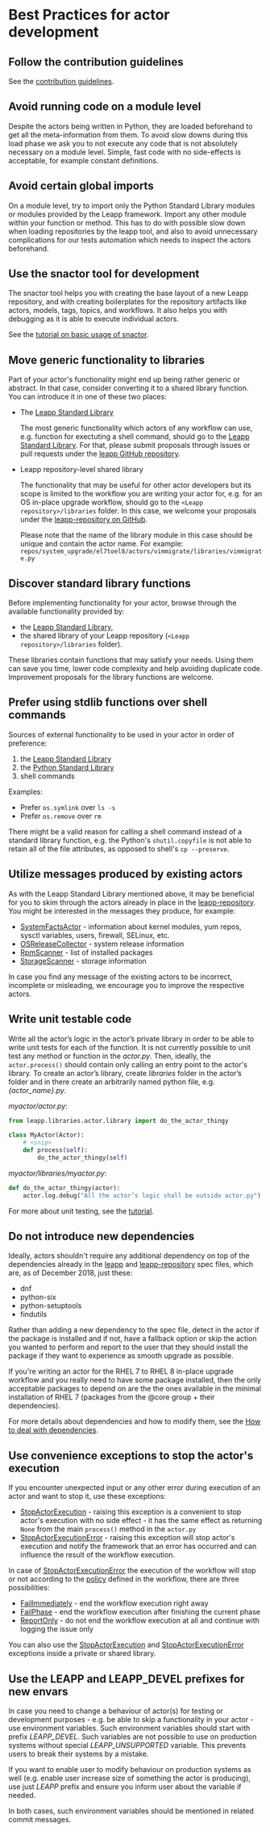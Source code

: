 # Best Practices for actor development

## Follow the contribution guidelines

See the [contribution guidelines](contributing).

## Avoid running code on a module level

Despite the actors being written in Python, they are loaded beforehand to get all the meta-information from them. To
avoid slow downs during this load phase we ask you to not execute any code that is not absolutely necessary
on a module level. Simple, fast code with no side-effects is acceptable, for example constant definitions.

## Avoid certain global imports

On a module level, try to import only the Python Standard Library modules or modules provided by the Leapp framework.
Import any other module within your function or method. This has to do with possible slow down when loading repositories
by the leapp tool, and also to avoid unnecessary complications for our tests automation which needs to inspect the
actors beforehand.

## Use the snactor tool for development

The snactor tool helps you with creating the base layout of a new Leapp repository, and with creating boilerplates for
the repository artifacts like actors, models, tags, topics, and workflows. It also helps you with debugging as it is
able to execute individual actors.

See the [tutorial on basic usage of snactor](first-actor).

## Move generic functionality to libraries

Part of your actor's functionality might end up being rather generic or abstract. In that case, consider converting it
to a shared library function. You can introduce it in one of these two places:

- The [Leapp Standard Library](pydoc/leapp.libraries.stdlib)

  The most generic functionality which actors of any workflow can use, e.g. function for exectuting a shell command,
  should go to the [Leapp Standard Library](pydoc/leapp.libraries.stdlib).
  For that, please submit proposals through issues or pull requests under the
  [leapp GitHub repository](https://github.com/oamg/leapp/).

- Leapp repository-level shared library

  The functionality that may be useful for other actor developers but its scope is limited to the workflow you are
  writing your actor for, e.g. for an OS in-place upgrade workflow, should go to the `<Leapp repository>/libraries`
  folder. In this case, we welcome your proposals under the
  [leapp-repository on GitHub](https://github.com/oamg/leapp-repository).
  
  Please note that the name of the library module in this case should be unique and contain
  the actor name. For example:
  `repos/system_upgrade/el7toel8/actors/vimmigrate/libraries/vimmigrate.py`
 

## Discover standard library functions

Before implementing functionality for your actor, browse through the available functionality provided by:

- the [Leapp Standard Library](https://github.com/oamg/leapp/tree/master/leapp/libraries/stdlib/),
- the shared library of your Leapp repository (`<Leapp repository>/libraries` folder).

These libraries contain functions that may satisfy your needs. Using them can save you time, lower code complexity and
help avoiding duplicate code. Improvement proposals for the library functions are welcome.

## Prefer using stdlib functions over shell commands

Sources of external functionality to be used in your actor in order of preference:

1. the [Leapp Standard Library](https://github.com/oamg/leapp/tree/master/leapp/libraries/stdlib/)
2. the [Python Standard Library](https://docs.python.org/3/library/index.html)
3. shell commands

Examples:

- Prefer `os.symlink` over `ls -s`
- Prefer `os.remove` over `rm`

There might be a valid reason for calling a shell command instead of a standard library function, e.g. the Python's
`shutil.copyfile` is not able to retain all of the file attributes, as opposed to shell's `cp --preserve`.

## Utilize messages produced by existing actors

As with the Leapp Standard Library mentioned above, it may be beneficial for you to skim through the actors already in
place in the [leapp-repository](https://github.com/oamg/leapp-repository). You might be interested in the messages they
produce, for example:

- [SystemFactsActor](https://github.com/oamg/leapp-repository/blob/master/repos/system_upgrade/el7toel8/actors/systemfacts/actor.py) -
  information about kernel modules, yum repos, sysctl variables, users, firewall, SELinux, etc.
- [OSReleaseCollector](https://github.com/oamg/leapp-repository/blob/master/repos/system_upgrade/el7toel8/actors/osreleasecollector/actor.py) -
  system release information
- [RpmScanner](https://github.com/oamg/leapp-repository/blob/master/repos/system_upgrade/el7toel8/actors/rpmscanner/actor.py) -
  list of installed packages
- [StorageScanner](https://github.com/oamg/leapp-repository/blob/master/repos/system_upgrade/el7toel8/actors/storagescanner/actor.py) -
  storage information

In case you find any message of the existing actors to be incorrect, incomplete or misleading, we encourage you to
improve the respective actors.

## Write unit testable code

Write all the actor’s logic in the actor’s private library in order to be able to write unit tests for each of the
function. It is not currently possible to unit test any method or function in the _actor.py_. Then, ideally, the
`actor.process()` should contain only calling an entry point to the actor's library. To create an actor’s library,
create _libraries_ folder in the actor’s folder and in there create an arbitrarily named python file, e.g. _{actor_name}.py_.

_myactor/actor.py_:

```python
from leapp.libraries.actor.library import do_the_actor_thingy

class MyActor(Actor):
    # <snip>
    def process(self):
        do_the_actor_thingy(self)
```

_myactor/libraries/myactor.py_:

```python
def do_the_actor_thingy(actor):
    actor.log.debug("All the actor’s logic shall be outside actor.py")
```

For more about unit testing, see the [tutorial](unit-testing).

## Do not introduce new dependencies

Ideally, actors shouldn't require any additional dependency on top of the dependencies already in the
[leapp](https://github.com/oamg/leapp/blob/master/packaging/leapp.spec) and
[leapp-repository](https://github.com/oamg/leapp-repository/blob/master/packaging/leapp-repository.spec) spec files,
which are, as of December 2018, just these:

- dnf
- python-six
- python-setuptools
- findutils

Rather than adding a new dependency to the spec file, detect in the actor if the package is installed and
if not, have a fallback option or skip the action you wanted to perform and report to the user that they should install
the package if they want to experience as smooth upgrade as possible.

If you're writing an actor for the RHEL 7 to RHEL 8 in-place upgrade workflow and you really need to have some package
installed, then the only acceptable packages to depend on are the the ones available in the minimal installation of
RHEL 7 (packages from the @core group + their dependencies).

For more details about dependencies and how to modify them, see the [How to deal with dependencies](dependencies-leapp-repository).

## Use convenience exceptions to stop the actor's execution

If you encounter unexpected input or any other error during execution of an actor and want to stop it, use these exceptions:

- [StopActorExecution](pydoc/leapp.html#leapp.exceptions.StopActorExecution) - raising this exception is a convenient to stop actor's execution with no side effect - it has the same effect as returning `None` from the main `process()` method in the `actor.py`
- [StopActorExecutionError](pydoc/leapp.html#leapp.exceptions.StopActorExecutionError) - raising this exception will stop actor's execution and notify the framework that an error has occurred and can influence the result of the workflow execution.

In case of [StopActorExecutionError](pydoc/leapp.html#leapp.exceptions.StopActorExecutionError) the execution of the workflow will stop or not according to the [policy](pydoc/leapp.workflows.html?highlight=FailPhase#module-leapp.workflows.policies) defined in the workflow, there are three possibilities:

- [FailImmediately](pydoc/leapp.workflows.html?highlight=FailPhase#leapp.workflows.policies.Policies.Errors.FailImmediately) - end the workflow execution right away
- [FailPhase](pydoc/leapp.workflows.html?highlight=FailPhase#leapp.workflows.policies.Policies.Errors.FailPhase) - end the workflow execution after finishing the current phase
- [ReportOnly](pydoc/leapp.workflows.html?highlight=FailPhase#leapp.workflows.policies.Policies.Errors.ReportOnly) - do not end the workflow execution at all and continue with logging the issue only

You can also use the [StopActorExecution](pydoc/leapp.html#leapp.exceptions.StopActorExecution) and [StopActorExecutionError](pydoc/leapp.html#leapp.exceptions.StopActorExecutionError) exceptions inside a private or shared library.

## Use the LEAPP and LEAPP\_DEVEL prefixes for new envars

In case you need to change a behaviour of actor(s) for testing or development purposes - e.g. be able to skip a functionality in your actor - use environment variables. Such environment variables should start with prefix *LEAPP\_DEVEL*. Such variables are not possible to use on production systems without special *LEAPP\_UNSUPPORTED* variable. This prevents users to break their systems by a mistake.

If you want to enable user to modify behaviour on production systems as well (e.g. enable user increase size of something the actor is producing), use just *LEAPP* prefix and ensure you inform user about the variable if needed.

In both cases, such environment variables should be mentioned in related commit messages.
